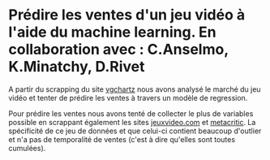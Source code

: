 
<h1>Prédire les ventes d'un jeu vidéo à l'aide du machine learning. En collaboration avec : C.Anselmo, K.Minatchy, D.Rivet</h1>

A partir du scrapping du site [vgchartz](https://www.vgchartz.com/gamedb/) nous avons analysé le marché du jeu vidéo et tenter de prédire les ventes à travers un modèle de regression.

Pour prédire les ventes nous avons tenté de collecter le plus de variables possible en scrappant également les sites [jeuxvideo.com](https://www.jeuxvideo.com/tous-les-jeux/) et [metacritic](https://www.metacritic.com/browse/games/score/metascore/all/all/filtered).
La spécificité de ce jeu de données et que celui-ci contient beaucoup d'outlier et n'a pas de temporalité de ventes (c'est à dire qu'elles sont toutes cumulées).
